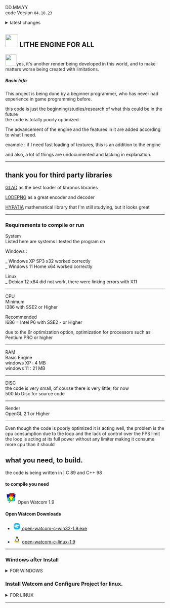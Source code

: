 DD.MM.YY   
code Version ``04.10.23``  

</div>
  <details>
   <summary> latest changes </summary>  
    
03/10/23 and 04/10/23  
much of the code was changed to support C89, now the window system, input system, cursor system can be included using C89  
added glad_vulkan so that Vulkan API can be included in the project in the future  
    
</details>


##  <img src="web_Help_Res/LEFA_LOGO.png" width="40" height="40" />  LITHE ENGINE FOR ALL  

<img src="web_Help_Res/Troll Face.ico" width="35" height="35" />yes, it's another render being developed in this world, and to make matters worse being created with limitations.

##### Basic Info  

This project is being done by a beginner programmer, who has never had experience in game programming before.   

this code is just the beginning/studies/research of what this could be in the future  
the code is totally poorly optimized

The advancement of the engine and the features in it are added according to what I need.  

example :  if I need fast loading of textures, this is an addition to the engine  

and also, a lot of things are undocumented and lacking in explanation.  

_______

## thank you for third party libraries  

[GLAD](https://github.com/Dav1dde/glad)  as the best loader of khronos libraries  

[LODEPNG](https://github.com/lvandeve/lodepng)  as a great encoder and decoder  

[HYPATIA](https://github.com/dagostinelli/hypatia) mathematical library that I'm still studying, but it looks great

_______

### Requirements to compile or run


System   
Listed here are systems I tested the program on  

Windows :  
  
_  Windows XP SP3  x32  worked correctly  
_  Windows 11 Home x64  worked correctly  

Linux  
_  Debian 12  x64  did not work, there were linking errors with X11  
  ______________ 

CPU  
 Minimum  
  I386 with SSE2 or Higher
 
Recommended  
  I686 = Intel P6 with SSE2 - or Higher  
  
 due to the 6r optimization option, optimization for processors such as Pentium PRO or higher  

___________

RAM  
  Basic Engine  
  windows XP : 4 MB   
  windows 11 : 21 MB  

___________
DISC   
 the code is very small, of course there is very little, for now  
500 kb Disc for source code   

_____
Render  
OpenGL 2.1 or Higher  

____

Even though the code is poorly optimized it is acting well, the problem is the cpu consumption due to the loop and the lack of control over the FPS limit  
the loop is acting at its full power without any limiter making it consume more cpu than it should  


## what you need, to build.
the code is being written in | C 89 and C++ 98  
  
#### to compile you need  

 <img src="web_Help_Res/Watcom_mini.png" width="35" height="35" /> Open Watcom 1.9  
#### Open Watcom Downloads  

- [<img src="web_Help_Res/windows_icon_aero.png" width="25" height="25" /> open-watcom-c-win32-1.9.exe](http://openwatcom.org/ftp/install/open-watcom-c-win32-1.9.exe)   

    
- <img src="web_Help_Res/icons8-linux-96.png" width="25" height="25" />  [open-watcom-c-linux-1.9](http://openwatcom.org/ftp/install/open-watcom-c-linux-1.9)

________

### Windows after Install
</div>
  <details>
   <summary> FOR WINDOWS </summary>  
    
### Fixe watcom OpenGL Syntax Error! 
put OpenGl Modified / Fixed Files Incluse in [more_Files/Windows](https://github.com/SILDTeam/LEFA-GE/tree/main/more_files/windows)  

  replace default WATCOM files  
you need to place the files from the ```more_Files/windows``` directory  inside the Open Watcom installation location  
the default location is ``C:\WATCOM``  
    
</details>








### Install Watcom and Configure Project for linux.
</div>
  <details>
   <summary> FOR LINUX  </summary>  
    
# NOTE ! 
I am using Debian 12 , in case you are using another linux distribution , use some things as base

### step 1


you need to extract `open-watcom-c-linux-1.9` file  
with unzip .

you need to install unzip or something of your choice, but here is unzip.  

##### Unzip Installation 
```sh
sudo apt-get install unzip
```

in the directory where you downloaded the file `open-watcom-c-linux-1.9` put the following command  
```sh
unzip open-watcom-c-linux-1.9 -d WATCOM
```
and will extract the files to the directory called ``WATCOM``   

after this process it is necessary to move this directory to   

`` /usr/bin ``  
with administrator permissions, move the ``WATCOM`` directory to getting like this ` /usr/bin/WATCOM `   

### step 2  

```sh
nano ~/.bashrc
```

you need a script and define Watcom Files path to linux put the code in `.bashrc `   
and now put the entire code below inside the .bashrc file, open the .bashrc and at the end of it put the following code.

```sh
# Open Watcom 1.9 Path Script:
# ---------------------------------------------------------------------------
export WATCOM=/usr/bin/WATCOM
export PATH=$WATCOM/binl:$PATH
export EDPATH=$WATCOM/eddat
export INCLUDE=$WATCOM/lh
export LIB=$WATCOM/libl
# ---------------------------------------------------------------------------
```  
after this , get WATCOM dir ADMIN .

```sh
sudo chmod -R 777 /usr/bin/WATCOM
```
----

## X11 LIBs

Just Wait

##### NOTE ! libX11.a is not working in Open Watcom 1.9 , we need Compile libX11.a with Open Watcom .

</details>

________



 


